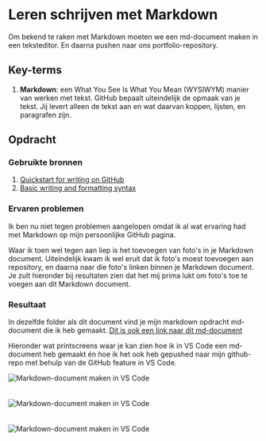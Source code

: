 # Leren schrijven met Markdown
Om bekend te raken met Markdown moeten we een md-document maken in een teksteditor. En daarna pushen naar ons portfolio-repository.

## Key-terms
1. **Markdown**: een What You See Is What You Mean (WYSIWYM) manier van werken met tekst. GitHub bepaalt uiteindelijk de opmaak van je tekst. Jij levert alleen de tekst aan en wat daarvan koppen, lijsten, en paragrafen zijn.

## Opdracht
### Gebruikte bronnen
1. [Quickstart for writing on GitHub](https://docs.github.com/en/get-started/writing-on-github/getting-started-with-writing-and-formatting-on-github/quickstart-for-writing-on-github)
2. [Basic writing and formatting syntax](https://docs.github.com/en/get-started/writing-on-github/getting-started-with-writing-and-formatting-on-github/basic-writing-and-formatting-syntax)

### Ervaren problemen
Ik ben nu niet tegen problemen aangelopen omdat ik al wat ervaring had met Markdown op mijn persoonlijke GitHub pagina. 

Waar ik toen wel tegen aan liep is het toevoegen van foto's in je Markdown document. Uiteindelijk kwam ik wel eruit dat ik foto's moest toevoegen aan repository, en daarna naar die foto's linken binnen je Markdown document. Je zult hieronder bij resultaten zien dat het mij prima lukt om foto's toe te voegen aan dit Markdown document.

### Resultaat
In dezelfde folder als dit document vind je mijn markdown opdracht md-document die ik heb gemaakt. [Dit is ook een link naar dit md-document](https://github.com/techgrounds/techgrounds-JarBanf/blob/main/01_Linux_1/02_markdown.md)

Hieronder wat printscreens waar je kan zien hoe ik in VS Code een md-document heb gemaakt én hoe ik het ook heb gepushed naar mijn github-repo met behulp van de GitHub feature in VS Code.

<img width="" alt="Markdown-document maken in VS Code" src="https://github.com/techgrounds/techgrounds-JarBanf/blob/main/00_includes/01_Linux/w1_2_markdown1.png?raw=true">
<br/><br/><br/>

<img width="" alt="Markdown-document maken in VS Code" src="https://github.com/techgrounds/techgrounds-JarBanf/blob/main/00_includes/01_Linux/w1_2_markdown2.png?raw=true">
<br/><br/><br/>

<img width="" alt="Markdown-document maken in VS Code" src="https://github.com/techgrounds/techgrounds-JarBanf/blob/main/00_includes/01_Linux/w1_2_markdown3.png?raw=true">
<br/><br/><br/>
